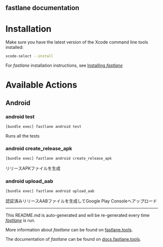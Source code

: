 fastlane documentation
----

# Installation

Make sure you have the latest version of the Xcode command line tools installed:

```sh
xcode-select --install
```

For _fastlane_ installation instructions, see [Installing _fastlane_](https://docs.fastlane.tools/#installing-fastlane)

# Available Actions

## Android

### android test

```sh
[bundle exec] fastlane android test
```

Runs all the tests

### android create_release_apk

```sh
[bundle exec] fastlane android create_release_apk
```

リリースAPKファイルを生成

### android upload_aab

```sh
[bundle exec] fastlane android upload_aab
```

認証済みリリースAABファイルを生成してGoogle Play Consoleへアップロード

----

This README.md is auto-generated and will be re-generated every time [_fastlane_](https://fastlane.tools) is run.

More information about _fastlane_ can be found on [fastlane.tools](https://fastlane.tools).

The documentation of _fastlane_ can be found on [docs.fastlane.tools](https://docs.fastlane.tools).

